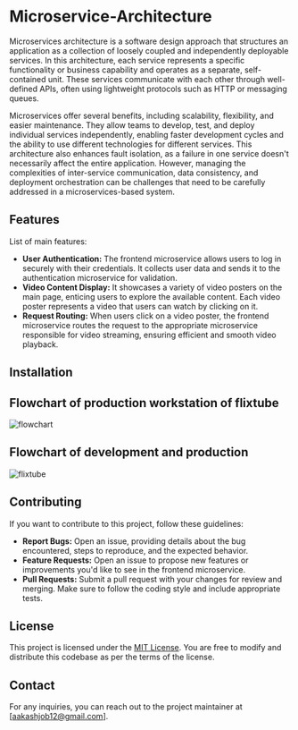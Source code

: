 # Microservice-Architecture

Microservices architecture is a software design approach that structures an application as a collection of loosely coupled and independently deployable services. In this architecture, each service represents a specific functionality or business capability and operates as a separate, self-contained unit. These services communicate with each other through well-defined APIs, often using lightweight protocols such as HTTP or messaging queues.

Microservices offer several benefits, including scalability, flexibility, and easier maintenance. They allow teams to develop, test, and deploy individual services independently, enabling faster development cycles and the ability to use different technologies for different services. This architecture also enhances fault isolation, as a failure in one service doesn't necessarily affect the entire application. However, managing the complexities of inter-service communication, data consistency, and deployment orchestration can be challenges that need to be carefully addressed in a microservices-based system.


## Features

List of main features:
- **User Authentication:** The frontend microservice allows users to log in securely with their credentials. It collects user data and sends it to the authentication microservice for validation.
- **Video Content Display:** It showcases a variety of video posters on the main page, enticing users to explore the available content. Each video poster represents a video that users can watch by clicking on it.
- **Request Routing:** When users click on a video poster, the frontend microservice routes the request to the appropriate microservice responsible for video streaming, ensuring efficient and smooth video playback.

## Installation


## Flowchart of production workstation of flixtube
![flowchart](./output/flowchart1)

## Flowchart of development and production
![flixtube](./output/flowchart2)
## Contributing

If you want to contribute to this project, follow these guidelines:
- **Report Bugs:** Open an issue, providing details about the bug encountered, steps to reproduce, and the expected behavior.
- **Feature Requests:** Open an issue to propose new features or improvements you'd like to see in the frontend microservice.
- **Pull Requests:** Submit a pull request with your changes for review and merging. Make sure to follow the coding style and include appropriate tests.

## License

This project is licensed under the [MIT License](LICENSE). You are free to modify and distribute this codebase as per the terms of the license.

## Contact

For any inquiries, you can reach out to the project maintainer at [aakashjob12@gmail.com].

